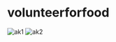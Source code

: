 # volunteerforfood


![ak1](https://github.com/amaanmithani/Akshaypatravolunteer/assets/101476296/1c9f7d46-632e-4b58-8011-df3700e70407)
![ak2](https://github.com/amaanmithani/Akshaypatravolunteer/assets/101476296/d1cb23e6-8cf8-4b32-a720-368edfc7ddbe)
